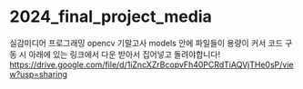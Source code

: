 # 2024_final_project_media
실감미디어 프로그래밍 opencv 기말고사
models 안에 파일들이 용량이 커서 코드 구동 시 아래에 있는 링크에서 다운 받아서 집어넣고 돌려야합니다!
https://drive.google.com/file/d/1iZncXZrBcopvFh40PCRdTiAQVjTHe0sP/view?usp=sharing
